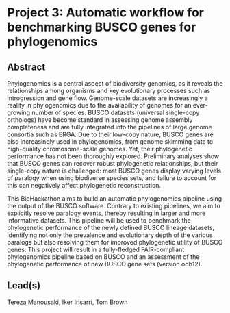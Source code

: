 # Project 3: Automatic workflow for benchmarking BUSCO genes for phylogenomics

## Abstract

Phylogenomics is a central aspect of biodiversity genomics, as it reveals the relationships among organisms and key evolutionary processes such as introgression and gene flow. Genome-scale datasets are increasingly a reality in phylogenomics due to the availability of genomes for an ever-growing number of species. BUSCO datasets (universal single-copy orthologs) have become standard in assessing genome assembly completeness and are fully integrated into the pipelines of large genome consortia such as ERGA. Due to their low-copy nature, BUSCO genes are also increasingly used in phylogenomics, from genome skimming data to high-quality chromosome-scale genomes. Yet, their phylogenetic performance has not been thoroughly explored. Preliminary analyses show that BUSCO genes can recover robust phylogenetic relationships, but their single-copy nature is challenged: most BUSCO genes display varying levels of paralogy when using biodiverse species sets, and failure to account for this can negatively affect phylogenetic reconstruction. 

This BioHackathon aims to build an automatic phylogenomics pipeline using the output of the BUSCO software. Contrary to existing pipelines, we aim to explicitly resolve paralogy events, thereby resulting in larger and more informative datasets. This pipeline will be used to benchmark the phylogenetic performance of the newly defined BUSCO lineage datasets, identifying not only the prevalence and evolutionary depth of the various paralogs but also resolving them for improved phylogenetic utility of BUSCO genes. This project will result in a fully-fledged FAIR-compliant phylogenomics pipeline based on BUSCO and an assessment of the phylogenetic performance of new BUSCO gene sets (version odb12).

## Lead(s)

Tereza Manousaki, Iker Irisarri, Tom Brown


